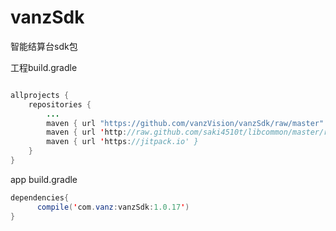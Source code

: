 # vanzSdk
智能结算台sdk包

工程build.gradle
```Java

allprojects {
    repositories {
        ...
        maven { url "https://github.com/vanzVision/vanzSdk/raw/master" }
        maven { url 'http://raw.github.com/saki4510t/libcommon/master/repository/' }
        maven { url 'https://jitpack.io' }
    }
}
```

app build.gradle
```Java
dependencies{
      compile('com.vanz:vanzSdk:1.0.17')
}
```
